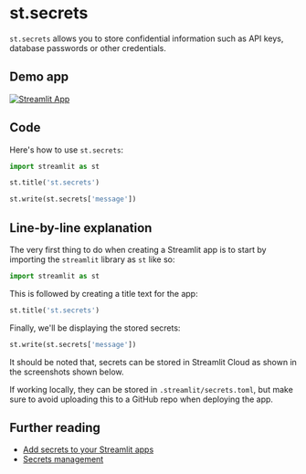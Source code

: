# st.secrets

`st.secrets` allows you to store confidential information such as API keys, database passwords or other credentials.

## Demo app

[![Streamlit App](https://static.streamlit.io/badges/streamlit_badge_black_white.svg)](https://share.streamlit.io/dataprofessor/st.secrets/)

## Code
Here's how to use `st.secrets`:
```python
import streamlit as st

st.title('st.secrets')

st.write(st.secrets['message'])
```

## Line-by-line explanation
The very first thing to do when creating a Streamlit app is to start by importing the `streamlit` library as `st` like so:
```python
import streamlit as st
```

This is followed by creating a title text for the app:
```python
st.title('st.secrets')
```

Finally, we'll be displaying the stored secrets:
```python
st.write(st.secrets['message'])
```

It should be noted that, secrets can be stored in Streamlit Cloud as shown in the screenshots shown below.

If working locally, they can be stored in `.streamlit/secrets.toml`, but make sure to avoid uploading this to a GitHub repo when deploying the app.

## Further reading
- [Add secrets to your Streamlit apps](https://blog.streamlit.io/secrets-in-sharing-apps/)
- [Secrets management](https://docs.streamlit.io/streamlit-cloud/get-started/deploy-an-app/connect-to-data-sources/secrets-management)

